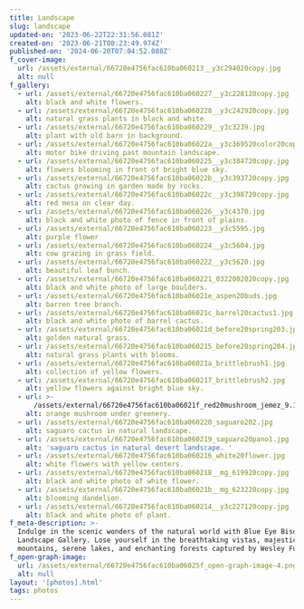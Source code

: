 ```yaml
---
title: Landscape
slug: landscape
updated-on: '2023-06-22T22:31:56.081Z'
created-on: '2023-06-21T00:23:49.974Z'
published-on: '2024-06-20T07:04:52.088Z'
f_cover-image:
  url: /assets/external/66720e4756fac610ba060213__y3c294020copy.jpg
  alt: null
f_gallery:
  - url: /assets/external/66720e4756fac610ba060227__y3c228120copy.jpg
    alt: black and white flowers.
  - url: /assets/external/66720e4756fac610ba060228__y3c242920copy.jpg
    alt: natural grass plants in black and white
  - url: /assets/external/66720e4756fac610ba060229__y3c3239.jpg
    alt: plant with old barn in background.
  - url: /assets/external/66720e4756fac610ba06022a__y3c369520color20copy.jpg
    alt: motor bike driving past mountain landscape.
  - url: /assets/external/66720e4756fac610ba060225__y3c384720copy.jpg
    alt: flowers blooming in front of bright blue sky.
  - url: /assets/external/66720e4756fac610ba06022b__y3c393720copy.jpg
    alt: cactus growing in garden made by rocks.
  - url: /assets/external/66720e4756fac610ba06022c__y3c398720copy.jpg
    alt: red mesa on clear day.
  - url: /assets/external/66720e4756fac610ba060226__y3c4370.jpg
    alt: black and white photo of fence in front of plains.
  - url: /assets/external/66720e4756fac610ba060223__y3c5595.jpg
    alt: purple flower
  - url: /assets/external/66720e4756fac610ba060224__y3c5604.jpg
    alt: cow grazing in grass field.
  - url: /assets/external/66720e4756fac610ba060222__y3c5620.jpg
    alt: beautiful leaf bunch.
  - url: /assets/external/66720e4756fac610ba060221_0322002020copy.jpg
    alt: black and white photo of large boulders.
  - url: /assets/external/66720e4756fac610ba06021e_aspen20buds.jpg
    alt: barren tree branch.
  - url: /assets/external/66720e4756fac610ba06021c_barrel20cactus1.jpg
    alt: black and white photo of barrel cactus.
  - url: /assets/external/66720e4756fac610ba06021d_before20spring203.jpg
    alt: golden natural grass.
  - url: /assets/external/66720e4756fac610ba060215_before20spring204.jpg
    alt: natural grass plants with blooms.
  - url: /assets/external/66720e4756fac610ba06021a_brittlebrush1.jpg
    alt: collection of yellow flowers.
  - url: /assets/external/66720e4756fac610ba060217_brittlebrush2.jpg
    alt: yellow flowers against bright blue sky.
  - url: >-
      /assets/external/66720e4756fac610ba06021f_red20mushroom_jemez_9.17.2022.jpg
    alt: orange mushroom under greenery.
  - url: /assets/external/66720e4756fac610ba060220_saguaro202.jpg
    alt: saguaro cactus in natural landscape.
  - url: /assets/external/66720e4756fac610ba060219_saguaro20pano1.jpg
    alt: 'saguaro cactus in natural desert landscape. '
  - url: /assets/external/66720e4756fac610ba060216_white20flower.jpg
    alt: white flowers with yellow centers.
  - url: /assets/external/66720e4756fac610ba060218__mg_619920copy.jpg
    alt: black and white photo of white flower.
  - url: /assets/external/66720e4756fac610ba06021b__mg_623220copy.jpg
    alt: blooming dandelion.
  - url: /assets/external/66720e4756fac610ba060214__y3c227120copy.jpg
    alt: black and white photo of plant.
f_meta-description: >-
  Indulge in the scenic wonders of the natural world with Blue Eye Bison's
  Landscape Gallery. Lose yourself in the breathtaking vistas, majestic
  mountains, serene lakes, and enchanting forests captured by Wesley Fuller.
f_open-graph-image:
  url: /assets/external/66720e4756fac610ba06025f_open-graph-image-4.png
  alt: null
layout: '[photos].html'
tags: photos
---
```



